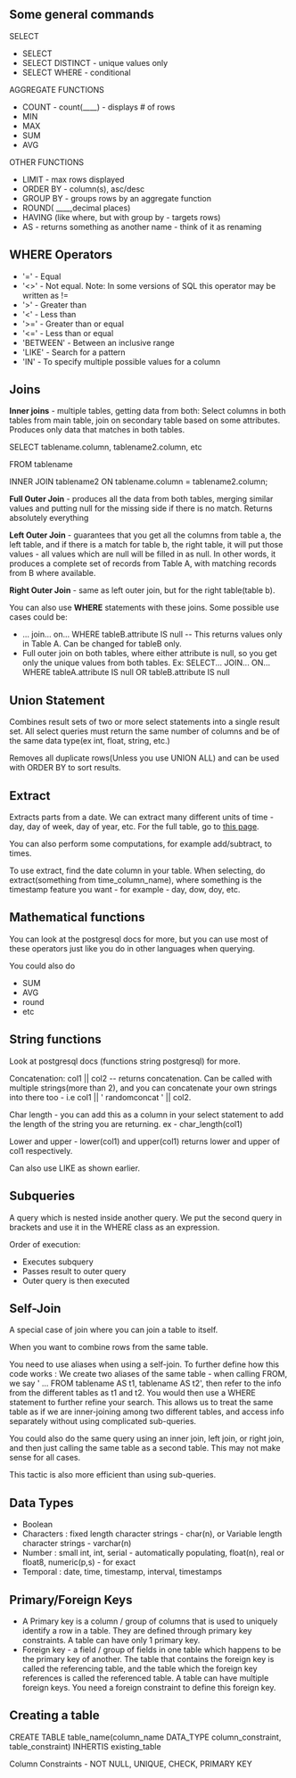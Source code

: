 ## Some general commands

SELECT
* SELECT
* SELECT DISTINCT - unique values only
* SELECT WHERE - conditional

AGGREGATE FUNCTIONS
* COUNT - count(____) - displays # of rows
* MIN
* MAX
* SUM
* AVG

OTHER FUNCTIONS
* LIMIT - max rows displayed
* ORDER BY - column(s), asc/desc
* GROUP BY - groups rows by an aggregate function
* ROUND( ____,decimal places)
* HAVING (like where, but with group by - targets rows)
* AS - returns something as another name - think of it as renaming


## WHERE Operators
* '='	- Equal
* '<>' - Not equal. Note: In some versions of SQL this operator may be written as !=
* '>' - Greater than
* '<' - Less than
* '>=' - Greater than or equal
* '<=' - Less than or equal
* 'BETWEEN' - Between an inclusive range
* 'LIKE' - Search for a pattern
* 'IN' - To specify multiple possible values for a column

## Joins
__Inner joins__ - multiple tables, getting data from both:
Select columns in both tables from main table, join on secondary table based on some attributes. Produces only data that matches in both tables.

SELECT tablename.column, tablename2.column, etc

FROM tablename

INNER JOIN tablename2 ON tablename.column = tablename2.column;

__Full Outer Join__ - produces all the data from both tables, merging similar values and putting null for the missing side if there is no match.
Returns absolutely everything

__Left Outer Join__ - guarantees that you get all the columns from table a, the left table, and if there is a match for table b, the right table, it will put those values - all values which are null will be filled in as null. In other words, it produces a complete set of records from Table A, with matching records from B where available.

__Right Outer Join__ - same as left outer join, but for the right table(table b).

You can also use __WHERE__ statements with these joins. Some possible use cases could be:
* ... join... on... WHERE tableB.attribute IS null -- This returns values only in Table A. Can be changed for tableB only.
* Full outer join on both tables, where either attribute is null, so you get only the unique values from both tables. Ex: SELECT... JOIN... ON... WHERE tableA.attribute IS null OR tableB.attribute IS null

## Union Statement

Combines result sets of two or more select statements into a single result set. All select queries must return the same number of columns and be of the same data type(ex int, float, string, etc.)

Removes all duplicate rows(Unless you use UNION ALL) and can be used with ORDER BY to sort results.

## Extract

Extracts parts from a date. We can extract many different units of time - day, day of week, day of year, etc. For the full table, go to [this page](https://www.postgresql.org/docs/9.6/static/functions-datetime.html).

You can also perform some computations, for example add/subtract, to times.

To use extract, find the date column in your table. When selecting, do extract(something from time_column_name), where something is the timestamp feature you want - for example - day, dow, doy, etc.

## Mathematical functions

You can look at the postgresql docs for more, but you can use most of these operators just like you do in other languages when querying.

You could also do
* SUM
* AVG
* round
* etc

## String functions

Look at postgresql docs (functions string postgresql) for more.

Concatenation: col1 || col2 -- returns concatenation. Can be called with multiple strings(more than 2), and you can concatenate your own strings into there too - i.e col1 || ' randomconcat ' || col2.

Char length - you can add this as a column in your select statement to add the length of the string you are returning. ex - char_length(col1)

Lower and upper - lower(col1) and upper(col1) returns lower and upper of col1 respectively.

Can also use LIKE as shown earlier.

## Subqueries

A query which is nested inside another query. We put the second query in brackets and use it in the WHERE class as an expression.

Order of execution:
* Executes subquery
* Passes result to outer query
* Outer query is then executed

## Self-Join

A special case of join where you can join a table to itself.

When you want to combine rows from the same table.

You need to use aliases when using a self-join. To further define how this code works : We create two aliases of the same table - when calling FROM, we say ' ... FROM tablename AS t1, tablename AS t2', then refer to the info from the different tables as t1 and t2. You would then use a WHERE statement to further refine your search. This allows us to treat the same table as if we are inner-joining among two different tables, and access info separately without using complicated sub-queries.

You could also do the same query using an inner join, left join, or right join, and then just calling the same table as a second table. This may not make sense for all cases.

This tactic is also more efficient than using sub-queries.

## Data Types

* Boolean
* Characters : fixed length character strings - char(n), or Variable length character strings - varchar(n)
* Number : small int, int, serial - automatically populating, float(n), real or float8, numeric(p,s) - for exact
* Temporal : date, time, timestamp, interval, timestamps

## Primary/Foreign Keys
* A Primary key is a column / group of columns that is used to uniquely identify a row in a table. They are defined through primary key constraints. A table can have only 1 primary key.
* Foreign key - a field / group of fields in one table which happens to be the primary key of another. The table that contains the foreign key is called the referencing table, and the table which the foreign key references is called the referenced table. A table can have multiple foreign keys. You need a foreign constraint to define this foreign key.

## Creating a table

CREATE TABLE table_name(column_name DATA_TYPE column_constraint, table_constraint) INHERTIS existing_table

Column Constraints - NOT NULL, UNIQUE, CHECK, PRIMARY KEY
